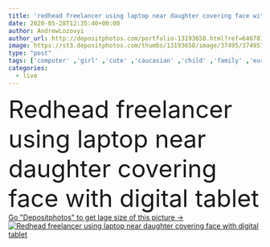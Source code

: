 ```yaml
---
title: 'redhead freelancer using laptop near daughter covering face with digital tablet '
date: 2020-05-28T12:35:40+00:00
author: AndrewLozovyi
author_url: http://depositphotos.com/portfolio-13193658.html?ref=64678756
image: https://st3.depositphotos.com/thumbs/13193658/image/37495/374957618/api_thumb_450.jpg?forcejpeg=true
type: "post"
tags: ['computer' ,'girl' ,'cute' ,'caucasian' ,'child' ,'family' ,'european' ,'connection' ,'technology' ,'sit' ,'kid' ,'home' ,'woman' ,'communication' ,'wireless' ,'laptop' ,'internet' ,'curly' ,'together' ,'togetherness' ,'preschooler' ,'indoors' ,'online' ,'attractive' ,'daughter' ,'mother' ,'parent' ,'sofa' ,'mom' ,'use' ,'redhead' ,'blogger' ,'motherhood' ,'gadgets' ,'quarantine' ,'freelance' ,'freelancer' ,'Two People' ,'copy space' ,'Living Room' ,'Digital Tablet' ,'digital devices' ,'cover face' ,'remote work' ,'obscure face' ,'self isolation' ]
categories: 
  - live
---
```

<div aling="center">
            <font size="60"> Redhead freelancer using laptop near daughter covering face with digital tablet</font>   
</div>
<div>
    <a href='https://depositphotos.com/374957618/stock-photo-redhead-freelancer-using-laptop-daughter.html?ref=64678756' target=_blank > Go "Depositphotos" to get lage size of this picture ->
        <img href='https://depositphotos.com/374957618/stock-photo-redhead-freelancer-using-laptop-daughter.html?ref=64678756' src='https://st3.depositphotos.com/13193658/37495/i/950/depositphotos_374957618-stock-photo-redhead-freelancer-using-laptop-daughter.jpg?forcejpeg=true' alt='Redhead freelancer using laptop near daughter covering face with digital tablet' >
    </a>
</div>
